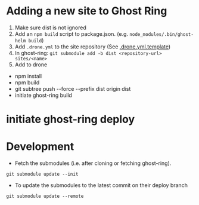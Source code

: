 # Adding a new site to Ghost Ring
1. Make sure dist is not ignored
2. Add an `npm build` script to package.json. (e.g. `node_modules/.bin/ghost-helm build`)
3. Add `.drone.yml` to the site repository (See [.drone.yml.template](.drone.yml.template))
4. In ghost-ring: `git submodule add -b dist <repository-url> sites/<name>`
5. Add to drone
  - npm install
  - npm build
  - git subtree push --force --prefix dist origin dist
  - initiate ghost-ring build

# initiate ghost-ring deploy

# Development
- Fetch the submodules (i.e. after cloning or fetching ghost-ring).

`git submodule update --init`

- To update the submodules to the latest commit on their deploy branch

`git submodule update --remote`
